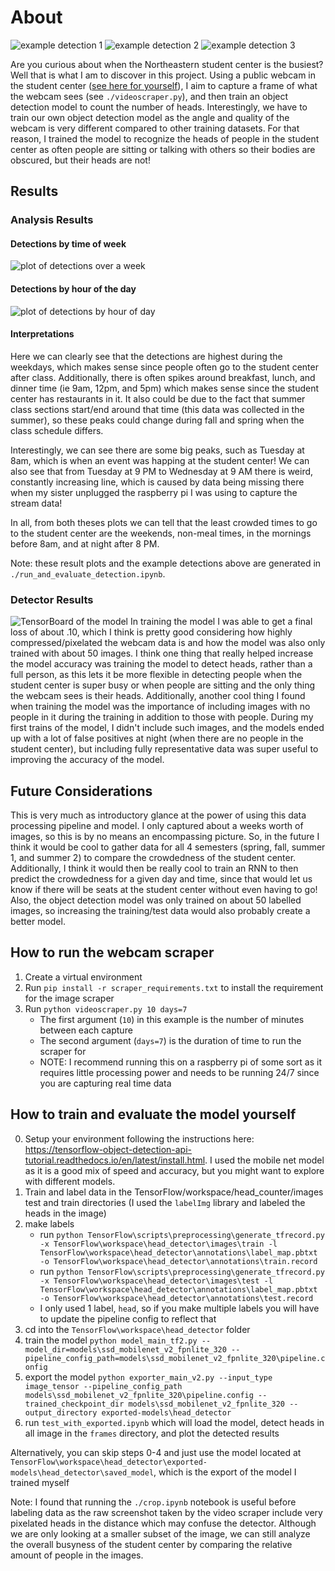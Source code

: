 # About
![example detection 1](exampleImages/example1.png) ![example detection 2](exampleImages/example2.png) ![example detection 3](exampleImages/example3.png)

Are you curious about when the Northeastern student center is the busiest? Well that is what I am to discover in this project. 
Using a public webcam in the student center ([see here for yourself]('http://129.10.161.241/mjpg/video.mjpg')), I aim to capture a frame of what the webcam sees (see `./videoscraper.py`),
and then train an object detection model to count the number of heads. Interestingly, we have to train our own object detection model as the angle and quality of the
webcam is very different compared to other training datasets. For that reason, I trained the model to recognize the heads of people in the student center as often people are sitting or talking with others so their bodies are obscured, but their heads are not!

## Results
### Analysis Results
#### Detections by time of week
![plot of detections over a week](exampleImages/wholeWeek.png)

#### Detections by hour of the day
![plot of detections by hour of day](exampleImages/byHour.png)

#### Interpretations
Here we can clearly see that the detections are highest during the weekdays, which makes sense since people often go to the student center after class. Additionally, there is often spikes around breakfast, lunch, and dinner time (ie 9am, 12pm, and 5pm) which makes sense since the student center has restaurants in it. It also could be due to the fact that summer class sections start/end around that time (this data was collected in the summer), so these peaks could change during fall and spring when the class schedule differs.

Interestingly, we can see there are some big peaks, such as Tuesday at 8am, which is when an event was happing at the student center! We can also see that from Tuesday at 9 PM to Wednesday at 9 AM there is weird, constantly increasing line, which is caused by data being missing there when my sister unplugged the raspberry pi I was using to capture the stream data! 

In all, from both theses plots we can tell that the least crowded times to go to the student center are the weekends, non-meal times, in the mornings before 8am, and at night after 8 PM.

Note: these result plots and the example detections above are generated in `./run_and_evaluate_detection.ipynb`.

### Detector Results
![TensorBoard of the model](exampleImages/modelTrainInfo.png)
In training the model I was able to get a final loss of about .10, which I think is pretty good considering how highly compressed/pixelated the webcam data is and how the model was also only trained with about 50 images. I think one thing that really helped increase the model accuracy was training the model to detect heads, rather than a full person, as this lets it be more flexible in detecting people when the student center is super busy or when people are sitting and the only thing the webcam sees is their heads. Additionally, another cool thing I found when training the model was the importance of including images with no people in it during the training in addition to those with people. During my first trains of the model, I didn't include such images, and the models ended up with a lot of false positives at night (when there are no people in the student center), but including fully representative data was super useful to improving the accuracy of the model.

## Future Considerations
This is very much as introductory glance at the power of using this data processing pipeline and model. I only captured about a weeks worth of images, so this is by no means an encompassing picture. So, in the future I think it would be cool to gather data for all 4 semesters (spring, fall, summer 1, and summer 2) to compare the crowdedness of the student center. Additionally, I think it would then be really cool to train an RNN to then predict the crowdedness for a given day and time, since that would let us know if there will be seats at the student center without even having to go! Also, the object detection model was only trained on about 50 labelled images, so increasing the training/test data would also probably create a better model.

## How to run the webcam scraper
1. Create a virtual environment
2. Run `pip install -r scraper_requirements.txt` to install the requirement for the image scraper
3. Run `python videoscraper.py 10 days=7`
    - The first argument (`10`) in this example is the number of minutes between each capture
    - The second argument (`days=7`) is the duration of time to run the scraper for
    - NOTE: I recommend running this on a raspberry pi of some sort as it requires little processing power and needs to be running 24/7 since you are capturing real time data

## How to train and evaluate the model yourself
0. Setup your environment following the instructions here: https://tensorflow-object-detection-api-tutorial.readthedocs.io/en/latest/install.html. I used the mobile net model as it is a good mix of speed and accuracy, but you might want to explore with different models.
1. Train and label data in the TensorFlow/workspace/head_counter/images test and train directories (I used the `labelImg` library and labeled the heads in the image)
2. make labels
    - run `python TensorFlow\scripts\preprocessing\generate_tfrecord.py -x TensorFlow\workspace\head_detector\images\train -l TensorFlow\workspace\head_detector\annotations\label_map.pbtxt -o TensorFlow\workspace\head_detector\annotations\train.record`
    - run `python TensorFlow\scripts\preprocessing\generate_tfrecord.py -x TensorFlow\workspace\head_detector\images\test -l TensorFlow\workspace\head_detector\annotations\label_map.pbtxt -o TensorFlow\workspace\head_detector\annotations\test.record`
    - I only used 1 label, `head`, so if you make multiple labels you will have to update the pipeline config to reflect that
3. cd into the `TensorFlow\workspace\head_detector` folder
3. train the model `python model_main_tf2.py --model_dir=models\ssd_mobilenet_v2_fpnlite_320 --pipeline_config_path=models\ssd_mobilenet_v2_fpnlite_320\pipeline.config`
4. export the model `python exporter_main_v2.py --input_type image_tensor --pipeline_config_path models\ssd_mobilenet_v2_fpnlite_320\pipeline.config --trained_checkpoint_dir models\ssd_mobilenet_v2_fpnlite_320 --output_directory exported-models\head_detector`
5. run `test_with_exported.ipynb` which will load the model, detect heads in all image in the `frames` directory, and plot the detected results

Alternatively, you can skip steps 0-4 and just use the model located at `TensorFlow\workspace\head_detector\exported-models\head_detector\saved_model`, which is the export of the model I trained myself

Note: I found that running the `./crop.ipynb` notebook is useful before labeling data as the raw screenshot taken by the video scraper include very pixelated heads in the distance which may confuse the detector. Although we are only looking at a smaller subset of the image, we can still analyze the overall busyness of the student center by comparing the relative amount of people in the images.
